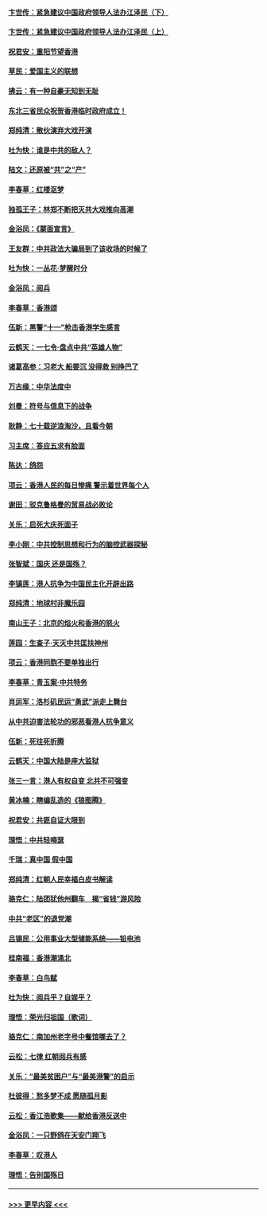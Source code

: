 #### [卞世传：紧急建议中国政府领导人法办江泽民（下）](../pages/nsc993/n11573390.md?t=10080501) 
#### [卞世传：紧急建议中国政府领导人法办江泽民（上）](../pages/nsc993/n11573208.md?t=10080501) 
#### [祝君安：重阳节望香港](../pages/nsc993/n11573190.md?t=10080501) 
#### [草民：爱国主义的联想](../pages/nsc993/n11572333.md?t=10080501) 
#### [拂云：有一种自豪无知到无耻](../pages/nsc993/n11572006.md?t=10080501) 
#### [东北三省民众祝贺香港临时政府成立！](../pages/nsc993/n11571215.md?t=10080501) 
#### [郑纯清：散伙演弃大戏开演](../pages/nsc993/n11570826.md?t=10080501) 
#### [吐为快：谁是中共的敌人？](../pages/nsc993/n11570817.md?t=10080501) 
#### [陆文：还原被“共”之“产”](../pages/nsc993/n11570798.md?t=10080501) 
#### [李春草：红楼沤梦](../pages/nsc993/n11569673.md?t=10080501) 
#### [独孤王子：林郑不断把灭共大戏推向高潮](../pages/nsc993/n11569381.md?t=10080501) 
#### [金浴凤：《蒙面宣言》](../pages/nsc993/n11569368.md?t=10080501) 
#### [王友群：中共政法大骗局到了该收场的时候了](../pages/nsc993/n11568940.md?t=10080501) 
#### [吐为快：一丛花‧梦醒时分](../pages/nsc993/n11567491.md?t=10080501) 
#### [金浴凤：阅兵](../pages/nsc993/n11567454.md?t=10080501) 
#### [李春草：香港颂](../pages/nsc993/n11567444.md?t=10080501) 
#### [伍新：黑警“十一”枪击香港学生感言](../pages/nsc993/n11567426.md?t=10080501) 
#### [云鹤天：一七令‧盘点中共“英雄人物”](../pages/nsc993/n11567091.md?t=10080501) 
#### [诸葛高参：习老大 船要沉 没得救 别挣巴了](../pages/nsc993/n11566976.md?t=10080501) 
#### [万古缘：中华法度中](../pages/nsc993/n11566726.md?t=10080501) 
#### [刘曼：符号与信息下的战争](../pages/nsc993/n11564655.md?t=10080501) 
#### [耿静：七十载逆浪淘沙，且看今朝](../pages/nsc993/n11564520.md?t=10080501) 
#### [习主席：答应五求有脸面](../pages/nsc993/n11563953.md?t=10080501) 
#### [陈达：鸽怨](../pages/nsc993/n11561879.md?t=10080501) 
#### [项云：香港人民的每日惨痛  警示着世界每个人](../pages/nsc993/n11559273.md?t=10080501) 
#### [谢田：驳克鲁格曼的贸易战必败论](../pages/nsc993/n11555840.md?t=10080501) 
#### [关乐：启死大庆死面子](../pages/nsc993/n11556823.md?t=10080501) 
#### [李小刚：中共控制思想和行为的脑控武器探秘](../pages/nsc993/n11556776.md?t=10080501) 
#### [张智斌：国庆  还是国殇？](../pages/nsc993/n11556617.md?t=10080501) 
#### [李镇莲：港人抗争为中国民主化开辟出路](../pages/nsc993/n11556570.md?t=10080501) 
#### [郑纯清：地球村非魔乐园](../pages/nsc993/n11555415.md?t=10080501) 
#### [南山王子：北京的焰火和香港的怒火](../pages/nsc993/n11555318.md?t=10080501) 
#### [莲园：生查子·天灭中共匡扶神州](../pages/nsc993/n11555302.md?t=10080501) 
#### [项云：香港同胞不要单独出行](../pages/nsc993/n11555276.md?t=10080501) 
#### [李春草：青玉案‧中共特务](../pages/nsc993/n11552356.md?t=10080501) 
#### [肖运军：洛杉矶民运“勇武”派走上舞台](../pages/nsc993/n11551595.md?t=10080501) 
#### [从中共迫害法轮功的邪恶看港人抗争意义](../pages/nsc993/n11540858.md?t=10080501) 
#### [伍新：死往死折腾](../pages/nsc993/n11550174.md?t=10080501) 
#### [云鹤天：中国大陆是座大监狱](../pages/nsc993/n11550155.md?t=10080501) 
#### [张三一言：港人有权自变 北共不可强变](../pages/nsc993/n11550132.md?t=10080501) 
#### [黄冰楠：瞎编乱造的《狼图腾》](../pages/nsc993/n11550082.md?t=10080501) 
#### [祝君安：共匪自证大限到](../pages/nsc993/n11550041.md?t=10080501) 
#### [理悟：中共轻嘚瑟](../pages/nsc993/n11547978.md?t=10080501) 
#### [千瑞：真中国 假中国](../pages/nsc993/n11547865.md?t=10080501) 
#### [郑纯清：红朝人民幸福白皮书解读](../pages/nsc993/n11547499.md?t=10080501) 
#### [骆克仁：陆团犹他州翻车　揭“省钱”游风险](../pages/nsc993/n11546977.md?t=10080501) 
#### [中共“老区”的退党潮](../pages/nsc993/n11545995.md?t=10080501) 
#### [吕锡民：公用事业大型储能系统——铅电池](../pages/nsc993/n11545701.md?t=10080501) 
#### [桂南福：香港潮涌北](../pages/nsc993/n11545682.md?t=10080501) 
#### [李春草：白鸟赋](../pages/nsc993/n11545663.md?t=10080501) 
#### [吐为快：阅兵乎？自娱乎？](../pages/nsc993/n11545625.md?t=10080501) 
#### [理悟：荣光归祖国（歌词）](../pages/nsc993/n11545616.md?t=10080501) 
#### [骆克仁：南加州老字号中餐馆哪去了？](../pages/nsc993/n11545120.md?t=10080501) 
#### [云松：七律 红朝阅兵有感](../pages/nsc993/n11542394.md?t=10080501) 
#### [关乐：“最美贫困户”与“最美港警”的启示](../pages/nsc993/n11542252.md?t=10080501) 
#### [杜彼得：愁多梦不成 愿随孤月影](../pages/nsc993/n11540296.md?t=10080501) 
#### [云松：香江浩歌集——献给香港反送中](../pages/nsc993/n11540149.md?t=10080501) 
#### [金浴凤：一只野鸽在天安门翔飞](../pages/nsc993/n11540280.md?t=10080501) 
#### [李春草：叹港人](../pages/nsc993/n11540119.md?t=10080501) 
#### [理悟：告别国殇日](../pages/nsc993/n11539610.md?t=10080501) 

----
#### [ >>> 更早内容 <<< ](../indexes/nsc993-earlier.md)
